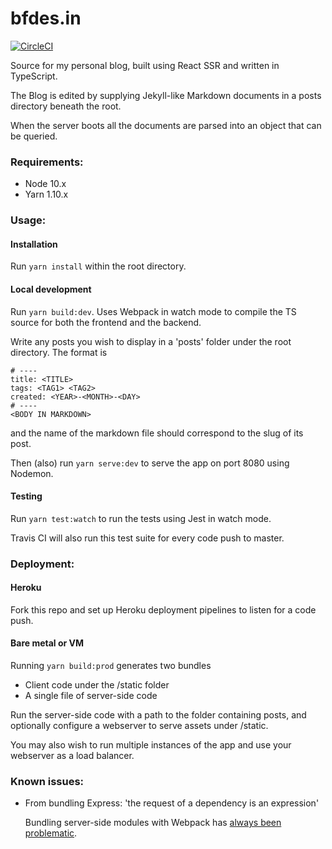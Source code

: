 # bfdes.in

[![CircleCI](https://circleci.com/gh/bfdes/bfdes.in.svg?style=svg)](https://circleci.com/gh/bfdes/bfdes.in)

Source for my personal blog, built using React SSR and written in TypeScript.

The Blog is edited by supplying Jekyll-like Markdown documents in a posts directory beneath the root.

When the server boots all the documents are parsed into an object that can be queried.

### Requirements:

* Node 10.x
* Yarn 1.10.x

### Usage:

#### Installation

Run `yarn install` within the root directory.

#### Local development

Run `yarn build:dev`. Uses Webpack in watch mode to compile the TS source for both the frontend and the backend.

Write any posts you wish to display in a 'posts' folder under the root directory. The format is

```
# ----
title: <TITLE>
tags: <TAG1> <TAG2>
created: <YEAR>-<MONTH>-<DAY>
# ----
<BODY IN MARKDOWN>
```
and the name of the markdown file should correspond to the slug of its post.

Then (also) run `yarn serve:dev` to serve the app on port 8080 using Nodemon.

#### Testing

Run `yarn test:watch` to run the tests using Jest in watch mode.

Travis CI will also run this test suite for every code push to master.

### Deployment:

#### Heroku

Fork this repo and set up Heroku deployment pipelines to listen for a code push.

#### Bare metal or VM

Running `yarn build:prod` generates two bundles
* Client code under the /static folder
* A single file of server-side code

Run the server-side code with a path to the folder containing posts, and optionally configure a webserver to serve assets under /static.

You may also wish to run multiple instances of the app and use your webserver as a load balancer.

### Known issues:

* From bundling Express: 'the request of a dependency is an expression'

  Bundling server-side modules with Webpack has [always been problematic](https://github.com/expressjs/express/issues/2832).
